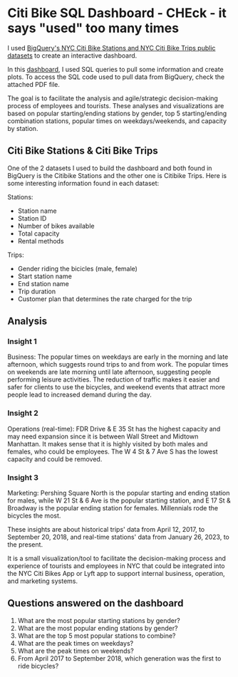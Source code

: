 # Citi Bike SQL Dashboard - CHEck - it says "used" too many times

I used [BigQuery's NYC Citi Bike Stations and NYC Citi Bike Trips public datasets](https://console.cloud.google.com/marketplace/details/city-of-new-york/nyc-citi-bike?project=ny-citi-bikes) to create an interactive dashboard.

In this [dashboard](https://lookerstudio.google.com/embed/reporting/8d31609f-a11d-4179-ac3a-3a1878053e7a/page/M3rFD), I used SQL queries to pull some information and create plots. To access the SQL code used to pull data from BigQuery, check the attached PDF file. 

The goal is to facilitate the analysis and agile/strategic decision-making process of employees and tourists. These analyses and visualizations are based on popular starting/ending stations by gender, top 5 starting/ending combination stations, popular times on weekdays/weekends, and capacity by station.

## Citi Bike Stations & Citi Bike Trips 

One of the 2 datasets I used to build the dashboard and both found in BigQuery is the Citibike Stations and the other one is Citibike Trips. Here is some interesting information found in each dataset: 

Stations: 

* Station name 
* Station ID 
* Number of bikes available 
* Total capacity 
* Rental methods 

Trips: 

* Gender riding the bicicles (male, female)
* Start station name 
* End station name 
* Trip duration 
* Customer plan that determines the rate charged for the trip 

## Analysis 

### Insight 1

Business: The popular times on weekdays are early in the morning and late afternoon, which suggests round trips to and from work. The popular times on weekends are late morning until late afternoon, suggesting people performing leisure activities. The reduction of traffic makes it easier and safer for clients to use the bicycles, and weekend events that attract more people lead to increased demand during the day.

### Insight 2

Operations (real-time): FDR Drive & E 35 St has the highest capacity and may need expansion since it is between Wall Street and Midtown Manhattan. It makes sense that it is highly visited by both males and females, who could be employees. The W 4 St & 7 Ave S has the lowest capacity and could be removed.

### Insight 3

Marketing: Pershing Square North is the popular starting and ending station for males, while W 21 St & 6 Ave is the popular starting station, and E 17 St & Broadway is the popular ending station for females. Millennials rode the bicycles the most. 

These insights are about historical trips' data from April 12, 2017, to September 20, 2018, and real-time stations' data from January 26, 2023, to the present. 

It is a small visualization/tool to facilitate the decision-making process and experience of tourists and employees in NYC that could be integrated into the NYC Citi Bikes App or Lyft app to support internal business, operation, and marketing systems. 

## Questions answered on the dashboard

1. What are the most popular starting stations by gender?
2. What are the most popular ending stations by gender?
3. What are the top 5 most popular stations to combine? 
4. What are the peak times on weekdays?
5. What are the peak times on weekends? 
6. From April 2017 to September 2018, which generation was the first to ride bicycles? 
